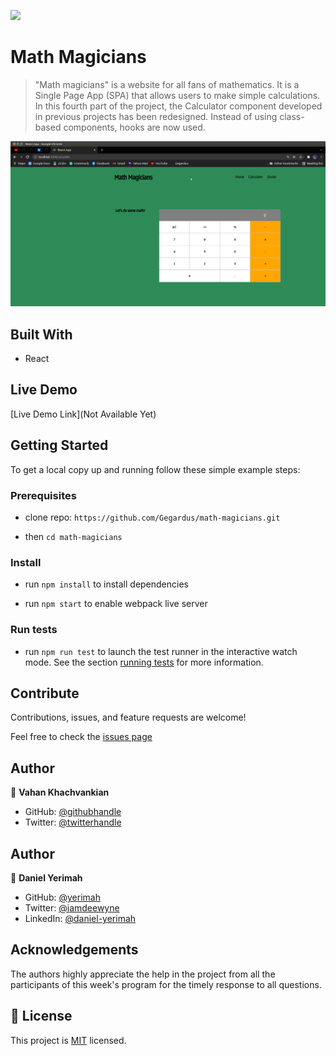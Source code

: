 ![](https://img.shields.io/badge/Microverse-blueviolet)

# Math Magicians

> "Math magicians" is a website for all fans of mathematics. It is a Single Page App (SPA) that allows users to make simple calculations. In this fourth part of the project, the Calculator component developed in previous projects has been redesigned. Instead of using class-based components, hooks are now used.

![screenshot](./app_screenshot.png)

## Built With

- React

## Live Demo

[Live Demo Link](Not Available Yet)

## Getting Started

To get a local copy up and running follow these simple example steps:

### Prerequisites

- clone repo: `https://github.com/Gegardus/math-magicians.git`

- then `cd math-magicians`

### Install

- run `npm install` to install dependencies

- run `npm start` to enable webpack live server

### Run tests

- run `npm run test` to launch the test runner in the interactive watch mode.
See the section [running tests](https://create-react-app.dev/docs/running-tests/) for more information.

## Contribute

Contributions, issues, and feature requests are welcome!

Feel free to check the [issues page](https://github.com/Gegardus/math-magicians/issues)

## Author

👤 **Vahan Khachvankian**

- GitHub: [@githubhandle](https://github.com/Gegardus)
- Twitter: [@twitterhandle](https://twitter.com/Gegardus)

## Author

👤 **Daniel Yerimah**

- GitHub: [@yerimah](https://github.com/yerimah)
- Twitter: [@iamdeewyne](https://twitter.com/iamdeewyne)
- LinkedIn: [@daniel-yerimah](https://www.linkedin.com/in/daniel-yerimah/)

## Acknowledgements

The authors highly appreciate the help in the project from all the participants of this week's program for the timely response to all questions.

## 📝 License

This project is [MIT](./MIT.md) licensed.
